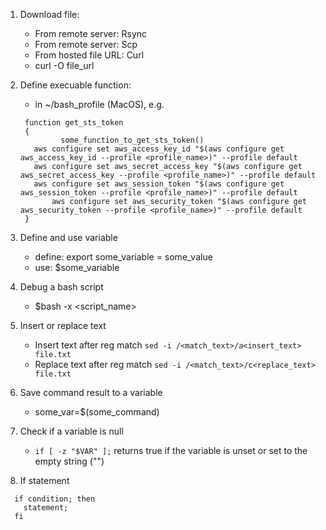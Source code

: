 1. Download file:
   * From remote server: Rsync
   * From remote server: Scp
   * From hosted file URL: Curl
    * curl -O file_url
 
2. Define execuable function:
   * in ~/bash_profile (MacOS), e.g. 
   ```
    function get_sts_token
    {
            some_function_to_get_sts_token()
  	  aws configure set aws_access_key_id "$(aws configure get aws_access_key_id --profile <profile_name>)" --profile default
  	  aws configure set aws_secret_access_key "$(aws configure get aws_secret_access_key --profile <profile_name>)" --profile default
  	  aws configure set aws_session_token "$(aws configure get aws_session_token --profile <profile_name>)" --profile default
    	  aws configure set aws_security_token "$(aws configure get aws_security_token --profile <profile_name>)" --profile default
    }
   ```
  
3. Define and use variable
   * define: export some_variable = some_value
   * use: $some_variable
  
4. Debug a bash script
   * $bash -x <script_name>

5. Insert or replace text
   * Insert text after reg match `sed -i /<match_text>/a<insert_text> file.txt`
   * Replace text after reg match `sed -i /<match_text>/c<replace_text> file.txt` 

6. Save command result to a variable
   * some_var=$(some_command)
   
7. Check if a variable is null
   * `if [ -z "$VAR" ];` returns true if the variable is unset or set to the empty string ("")

8. If statement
```
  if condition; then
    statement;
  fi
```
